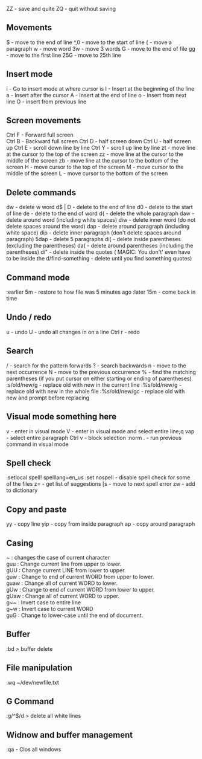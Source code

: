 
ZZ - save and quite 
ZQ - quit without saving 

## Movements 
$ - move to the end of line 
^,0 - move to the start of line 
{ - move a paragraph 
w - move word 
3w - move 3 words 
G - move to the end of file 
gg - move to the first line 
25G - move to 25th line 
 
## Insert mode 
i - Go to insert mode at where cursor is 
I - Insert at the beginning of the line 
a - Insert after the cursor 
A - Insert at the end of line 
o - Insert from next line 
O - insert from previous line 
 
## Screen movements 
Ctrl F - Forward full screen  
Ctrl B - Backward full screen 
Ctrl D - half screen down 
Ctrl U - half screen up 
Ctrl E - scroll down line by line 
Ctrl Y - scroll up line by line 
zt - move line at the cursor to the top of the screen 
zz - move line at the cursor to the middle of the screen 
zb - move line at the cursor to the bottom  of the screen 
H - move cursor to the top of the screen 
M - move cursor to the middle of the screen 
L - move cursor to the bottom of the screen 
 
## Delete commands 
dw - delete w word 
d$ | D - delete to the end of line 
d0 - delete to the start of line 
de - delete to the end of word 
d{ - delete the whole paragraph 
daw - delete around word (including white spaces) 
diw - delete inner word (do not delete spaces around the word) 
dap - delete around paragraph (including white space) 
dip - delete inner paragraph (don't delete spaces around paragraph) 
5dap - delete 5 paragraphs 
di( - delete inside parentheses (excluding the parentheses) 
da( - delete around parentheses (including the parentheses) 
di" - delete inside the quotes ( MAGIC: You don't' even have to be inside the 
d/find-something - delete until you find something 
quotes) 
## Command mode 
:earlier 5m - restore to how file was 5 minutes ago 
:later 15m - come back in time 
 
## Undo / redo 
u - undo 
U - undo all changes in on a line 
Ctrl r - redo 
 
## Search 
/ - search for the pattern forwards 
? - search backwards 
n - move to the next occurrence 
N - move to the previous occurrence 
% - find the matching parentheses (if you put cursor on either starting or ending of parentheses) 
:s/old/new/g - replace old with new in the current line 
:%s/old/new/g - replace old with new in the whole file 
:%s/old/new/gc - replace old with new and prompt before replacing 
 
## Visual mode something here 
v - enter in visual mode 
V - enter in visual mode and select entire line;q 
vap - select entire paragraph 
Ctrl v - block selection 
:norm . - run previous command in visual mode 
 
## Spell check 
:setlocal spell! spelllang=en_us 
:set nospell - disable spell check for some of the files 
z= - get list of suggestions 
[s - move to next spell error 
zw - add to dictionary 
 
## Copy and paste 
yy - copy line 
yip - copy from inside paragraph 
ap - copy around paragraph 
 
## Casing 
 ~    : changes the case of current character  
 guu  : Change current line from upper to lower.  
 gUU  : Change current LINE from lower to upper.  
 guw  : Change to end of current WORD from upper to lower.  
 guaw : Change all of current WORD to lower.  
 gUw  : Change to end of current WORD from lower to upper.  
 gUaw : Change all of current WORD to upper.  
 g~~  : Invert case to entire line  
 g~w  : Invert case to current WORD  
 guG : Change to lower-case until the end of document. 
 
## Buffer 
:bd > buffer delete 
 
## File manipulation 
:wq ~/dev/newfile.txt  

## G Command
:g/^$/d > delete all white lines

## Widnow and buffer management
:qa   - Clos all windows
